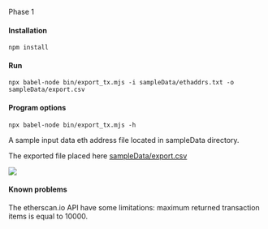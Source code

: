 Phase 1

#### ****Installation****
```
npm install
```

#### ****Run****
```
npx babel-node bin/export_tx.mjs -i sampleData/ethaddrs.txt -o sampleData/export.csv
```

#### ****Program options**** ####
```
npx babel-node bin/export_tx.mjs -h
```

A sample input data eth address file located in sampleData directory.

The exported file placed here [sampleData/export.csv](https://git.qq2.ru/webdevelop.pro/dexfifo/src/branch/master/sampleData/export.csv)

![](https://qq2.ru/shots/Video_2020-08-03_061704.gif)

#### ****Known problems****

The etherscan.io API have some limitations: maximum returned transaction items is equal to 10000.  